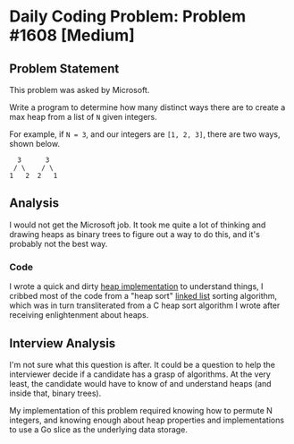 # Daily Coding Problem: Problem #1608 [Medium]

## Problem Statement

This problem was asked by Microsoft.

Write a program to determine how many distinct ways
there are to create a max heap from a list of `N` given integers.

For example,
if `N = 3`,
and our integers are `[1, 2, 3]`,
there are two ways, shown below.

```
  3      3
 / \    / \
1   2  2   1
```
## Analysis

I would not get the Microsoft job.
It took me quite a lot of thinking and drawing heaps as binary trees
to figure out a way to do this, and it's probably not the best way.

### Code

I wrote a quick and dirty [heap implementation](heap) to understand things, 
I cribbed most of the code from a "heap sort" [linked list](https://github.com/bediger4000/linked_lists)
sorting algorithm, which was in turn transliterated from a C heap sort
algorithm I wrote after receiving enlightenment about heaps.

## Interview Analysis

I'm not sure what this question is after.
It could be a question to help the interviewer decide if a candidate
has a grasp of algorithms.
At the very least, the candidate would have to know of and understand heaps
(and inside that, binary trees).

My implementation of this problem required
knowing how to permute N integers,
and knowing enough about heap properties and implementations to use a Go slice
as the underlying data storage.

